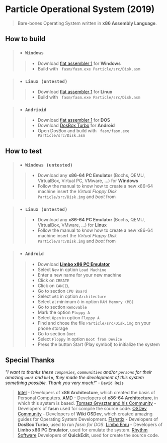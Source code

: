 # Particle Operational System (2019)

> Bare-bones Operating System written in **x86 Assembly Language**.


## How to build
> * ### `Windows`
>> * Download [flat assembler 1](http://flatassembler.net/download.php) for **Windows**
>> * Build with <code> fasm/fasm.exe Particle/src/Disk.asm </code>

> * ### `Linux (untested)`
>> * Download [flat assembler 1](http://flatassembler.net/download.php) for **Linux**
>> * Build with <code> fasm/fasm.exe Particle/src/Disk.asm </code>

> * ### `Andrioid`
>> * Download [flat assembler 1](http://flatassembler.net/download.php) for **DOS**
>> * Download [DosBox Turbo](https://play.google.com/store/apps/details?id=com.fishstix.dosbox) for **Android**
>> * Open DosBox and build with <code> fasm/fasm.exe Particle/src/Disk.asm </code>


## How to test
> * ### `Windows (untested)`
>> * Download any **x86-64 PC Emulator** (Bochs, QEMU, VirtualBox, Virtual PC, VMware, ...) for **Windows**
>> * Follow the manual to know how to create a new x86-64 machine insert the *Virtual Floppy Disk* `Particle/src/Disk.img` and *boot* from

> * ### `Linux (untested)`
>> * Download any **x86-64 PC Emulator** (Bochs, QEMU, VirtualBox, VMware, ...) for **Linux**
>> * Follow the manual to know how to create a new x86-64 machine insert the *Virtual Floppy Disk* `Particle/src/Disk.img` and *boot* from

> * ### `Android`
>> * Download [**Limbo x86 PC Emulator**](https://github.com/limboemu/limbo/wiki/Downloads)
>> * Select `New` in option `Load Machine`
>> * Enter a new name for your new machine
>> * Click on `CREATE`
>> * Click on `CANCEL`
>> * Go to section `CPU Board`
>> * Select `x64` in option `Architecture`
>> * Select at minimum `8` in option `RAM Memory (MB)`
>> * Go to section `Removable`
>> * Mark the option `Floppy A`
>> * Select `Open` in option `Floppy A`
>> * Find and chose the file `Particle/src/Disk.img` on your phone storage
>> * Go to section `Boot`
>> * Select `Floppy` in option `Boot from Device`
>> * Press the button Start (Play symbol) to initialize the system


## Special Thanks
*"I want to thanks these `companies`, `communities` and/or `persons` for their amazing `work` and `help`, they made the development of this system something possible. Thank you very much!"* - `David Reis`


> [Intel](https://www.intel.com) - Developers of **x86 Architecture**, which created the basis of Personal Computers.
> [AMD](https://www.amd.com) - Developers of **x86-64 Architecture**, in which this system is based.
> [Tomasz Grysztar and his Community](https://board.flatassembler.net) - Developers of **fasm** used for compile the source code.
> [OSDev Community](https://wiki.osdev.com) - Developers of **Wiki OSDev**, which created amazing guides for Operating System Development.
> [Fishstix](http://dosboxturbo.priorityencoding.com) - Developers of **DosBox Turbo**, used to run *fasm for DOS*.
> [Limbo Emu](https://github.com/limboemu/limbo/wiki) - Developers of **Limbo x86 PC Emulator**, used for emulate the system.
> [Rhythm Software](https://rhmsoft.com) Developers of **QuickEdit**, used for create the source code.

















































